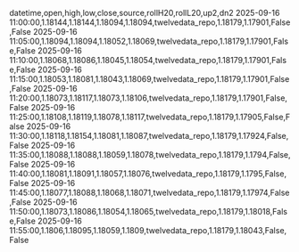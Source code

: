 datetime,open,high,low,close,source,rollH20,rollL20,up2,dn2
2025-09-16 11:00:00,1.18144,1.18144,1.18094,1.18094,twelvedata_repo,1.18179,1.17901,False,False
2025-09-16 11:05:00,1.18094,1.18094,1.18052,1.18069,twelvedata_repo,1.18179,1.17901,False,False
2025-09-16 11:10:00,1.18068,1.18086,1.18045,1.18054,twelvedata_repo,1.18179,1.17901,False,False
2025-09-16 11:15:00,1.18053,1.18081,1.18043,1.18069,twelvedata_repo,1.18179,1.17901,False,False
2025-09-16 11:20:00,1.18073,1.18117,1.18073,1.18106,twelvedata_repo,1.18179,1.17901,False,False
2025-09-16 11:25:00,1.18108,1.18119,1.18078,1.18117,twelvedata_repo,1.18179,1.17905,False,False
2025-09-16 11:30:00,1.18118,1.18154,1.18081,1.18087,twelvedata_repo,1.18179,1.17924,False,False
2025-09-16 11:35:00,1.18088,1.18088,1.18059,1.18078,twelvedata_repo,1.18179,1.1794,False,False
2025-09-16 11:40:00,1.18081,1.18091,1.18057,1.18076,twelvedata_repo,1.18179,1.1795,False,False
2025-09-16 11:45:00,1.18077,1.18088,1.18068,1.18071,twelvedata_repo,1.18179,1.17974,False,False
2025-09-16 11:50:00,1.18073,1.18086,1.18054,1.18065,twelvedata_repo,1.18179,1.18018,False,False
2025-09-16 11:55:00,1.1806,1.18095,1.18059,1.1809,twelvedata_repo,1.18179,1.18043,False,False
